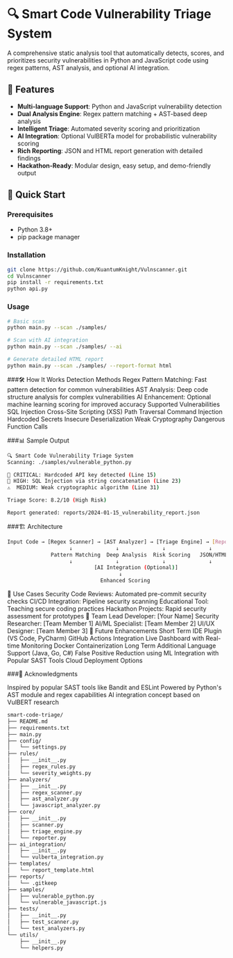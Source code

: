 # 🔍 Smart Code Vulnerability Triage System

A comprehensive static analysis tool that automatically detects, scores, and prioritizes security vulnerabilities in Python and JavaScript code using regex patterns, AST analysis, and optional AI integration.

## 🌟 Features

- **Multi-language Support**: Python and JavaScript vulnerability detection
- **Dual Analysis Engine**: Regex pattern matching + AST-based deep analysis
- **Intelligent Triage**: Automated severity scoring and prioritization
- **AI Integration**: Optional VulBERTa model for probabilistic vulnerability scoring
- **Rich Reporting**: JSON and HTML report generation with detailed findings
- **Hackathon-Ready**: Modular design, easy setup, and demo-friendly output

## 🚀 Quick Start

### Prerequisites
- Python 3.8+
- pip package manager

### Installation
```bash
git clone https://github.com/KuantumKnight/Vulnscanner.git
cd Vulnscanner
pip install -r requirements.txt
python api.py
```
### Usage
```bash
# Basic scan
python main.py --scan ./samples/

# Scan with AI integration
python main.py --scan ./samples/ --ai

# Generate detailed HTML report
python main.py --scan ./samples/ --report-format html
```
###🛠️ How It Works
Detection Methods
Regex Pattern Matching: Fast pattern detection for common vulnerabilities
AST Analysis: Deep code structure analysis for complex vulnerabilities
AI Enhancement: Optional machine learning scoring for improved accuracy
Supported Vulnerabilities
SQL Injection
Cross-Site Scripting (XSS)
Path Traversal
Command Injection
Hardcoded Secrets
Insecure Deserialization
Weak Cryptography
Dangerous Function Calls

###📊 Sample Output
```bash
🔍 Smart Code Vulnerability Triage System
Scanning: ./samples/vulnerable_python.py

🚨 CRITICAL: Hardcoded API key detected (Line 15)
🚨 HIGH: SQL Injection via string concatenation (Line 23)
⚠️  MEDIUM: Weak cryptographic algorithm (Line 31)

Triage Score: 8.2/10 (High Risk)

Report generated: reports/2024-01-15_vulnerability_report.json
```
###🏗️ Architecture
```bash
Input Code → [Regex Scanner] → [AST Analyzer] → [Triage Engine] → [Reporter] → Output
                    ↓              ↓              ↓              ↓
              Pattern Matching  Deep Analysis  Risk Scoring   JSON/HTML
                    ↓              ↓              ↓              ↓
                            [AI Integration (Optional)]
                                    ↓
                              Enhanced Scoring
```
🎯 Use Cases
Security Code Reviews: Automated pre-commit security checks
CI/CD Integration: Pipeline security scanning
Educational Tool: Teaching secure coding practices
Hackathon Projects: Rapid security assessment for prototypes
👥 Team
Lead Developer: [Your Name]
Security Researcher: [Team Member 1]
AI/ML Specialist: [Team Member 2]
UI/UX Designer: [Team Member 3]
🚀 Future Enhancements
Short Term
IDE Plugin (VS Code, PyCharm)
GitHub Actions Integration
Live Dashboard with Real-time Monitoring
Docker Containerization
Long Term
Additional Language Support (Java, Go, C#)
False Positive Reduction using ML
Integration with Popular SAST Tools
Cloud Deployment Options

###🙏 Acknowledgments

Inspired by popular SAST tools like Bandit and ESLint
Powered by Python's AST module and regex capabilities
AI integration concept based on VulBERT research

```bash
smart-code-triage/
├── README.md
├── requirements.txt
├── main.py
├── config/
│   └── settings.py
├── rules/
│   ├── __init__.py
│   ├── regex_rules.py
│   └── severity_weights.py
├── analyzers/
│   ├── __init__.py
│   ├── regex_scanner.py
│   ├── ast_analyzer.py
│   └── javascript_analyzer.py
├── core/
│   ├── __init__.py
│   ├── scanner.py
│   ├── triage_engine.py
│   └── reporter.py
├── ai_integration/
│   ├── __init__.py
│   └── vulberta_integration.py
├── templates/
│   └── report_template.html
├── reports/
│   └── .gitkeep
├── samples/
│   ├── vulnerable_python.py
│   └── vulnerable_javascript.js
├── tests/
│   ├── __init__.py
│   ├── test_scanner.py
│   └── test_analyzers.py
└── utils/
    ├── __init__.py
    └── helpers.py
```



